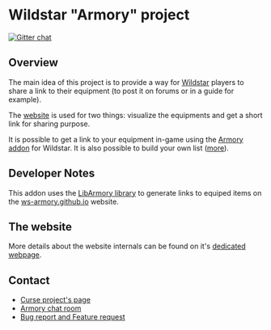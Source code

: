 # Wildstar "Armory" project ##
[![Gitter chat](https://badges.gitter.im/gitterHQ/gitter.png)](https://gitter.im/ws-armory)


## Overview ##

The main idea of this project is to provide a way for [Wildstar](http://wildstar-online.com/) players to share a link to their equipment (to post it on forums or in a guide for example).

The [website](http://ws-armory.github.io/) is used for two things: visualize the equipments and get a short link for sharing purpose.

It is possible to get a link to your equipment in-game using the [Armory addon](http://http://curse.com/project/225711) for Wildstar. It is also possible to build your own list ([more](https://github.com/ws-armory/ws-armory.github.io#building-custom-lists)).


## Developer Notes ##

This addon uses the [LibArmory library](https://github.com/ws-armory/LibArmory) to generate links to equiped items on the [ws-armory.github.io](http://ws-armory.github.io/) website.


## The website ##

More details about the website internals can be found on it's [dedicated webpage](https://github.com/ws-armory/ws-armory.github.io).

## Contact ##
* [Curse project's page](http://www.curse.com/ws-addons/wildstar/225711-armory)
* [Armory chat room](https://gitter.im/ws-armory)
* [Bug report and Feature request](https://github.com/ws-armory/Armory/issues)
